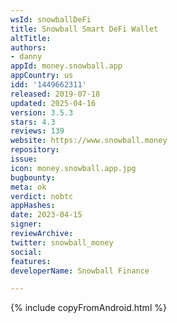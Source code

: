 ```yaml
---
wsId: snowballDeFi
title: Snowball Smart DeFi Wallet
altTitle: 
authors:
- danny
appId: money.snowball.app
appCountry: us
idd: '1449662311'
released: 2019-07-18
updated: 2025-04-16
version: 3.5.3
stars: 4.3
reviews: 139
website: https://www.snowball.money
repository: 
issue: 
icon: money.snowball.app.jpg
bugbounty: 
meta: ok
verdict: nobtc
appHashes: 
date: 2023-04-15
signer: 
reviewArchive: 
twitter: snowball_money
social: 
features: 
developerName: Snowball Finance

---
```


{% include copyFromAndroid.html %}